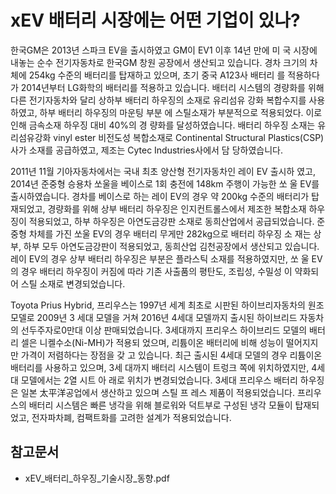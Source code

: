 # xEV 배터리 시장에는 어떤 기업이 있나?

한국GM은 2013년 스파크 EV을 출시하였고 GM이 EV1 이후 14년 만에 미
국 시장에 내놓는 순수 전기자동차로 한국GM 창원 공장에서 생산되고 있습니다. 경차
크기의 차체에 254kg 수준의 배터리를 탑재하고 있으며, 초기 중국 A123사 배터리
를 적용하다가 2014년부터 LG화학의 배터리를 적용하고 있습니다.
배터리 시스템의 경량화를 위해 다른 전기자동차와 달리 상하부 배터리 하우징의
소재로 유리섬유 강화 복합수지를 사용하였고, 하부 배터리 하우징의 마운팅 부분
에 스틸소재가 부분적으로 적용되었다. 이로 인해 금속소재 하우징 대비 40%의 경
량화를 달성하였습니다.
배터리 하우징 소재는 유리섬유강화 vinyl ester 비전도성 복합소재로 Continental
Structural Plastics(CSP)사가 소재를 공급하였고, 제조는 Cytec Industries사에서 담
당하였습니다.

2011년 11월 기아자동차에서는 국내 최초 양산형 전기자동차인 레이 EV 출시하
였고, 2014년 준중형 승용차 쏘울을 베이스로 1회 충전에 148km 주행이 가능한 쏘
울 EV를 출시하였습니다. 
경차를 베이스로 하는 레이 EV의 경우 약 200kg 수준의 배터리가 탑재되었고,
경량화를 위해 상부 배터리 하우징은 인지컨트롤스에서 제조한 복합소재 하우징이
적용되었고, 하부 하우징은 아연도금강판 소재로 동희산업에서 공급되었습니다.
준중형 차체를 가진 쏘울 EV의 경우 배터리 무게만 282kg으로 배터리 하우징 소
재는 상부, 하부 모두 아연도금강판이 적용되었고, 동희산업 김천공장에서 생산되고
있습니다.
레이 EV의 경우 상부 배터리 하우징은 부분은 플라스틱 소재를 적용하였지만, 쏘
울 EV의 경우 배터리 하우징이 커짐에 따라 기존 사출품의 평탄도, 조립성, 수밀성
이 약화되어 스틸 소재로 변경되었습니다.

Toyota Prius Hybrid, 
프리우스는 1997년 세계 최초로 시판된 하이브리자동차의 원조 모델로 2009년 3
세대 모델을 거쳐 2016년 4세대 모델까지 출시된 하이브리드 자동차의 선두주자로0만대 이상 판매되었습니다.
3세대까지 프리우스 하이브리드 모델의 배터리 셀은 니켈수소(Ni-MH)가 적용되
었으며, 리튬이온 배터리에 비해 성능이 떨어지지만 가격이 저렴하다는 장점을 갖
고 있습니다. 최근 출시된 4세대 모델의 경우 리튬이온 배터리를 사용하고 있으며, 3세
대까지 배터리 시스템이 트렁크 쪽에 위치하였지만, 4세대 모델에서는 2열 시트 아
래로 위치가 변경되었습니다.
3세대 프리우스 배터리 하우징은 일본 太平洋공업에서 생산하고 있으며 스틸 프
레스 제품이 적용되었습니다. 프리우스의 배터리 시스템은 빠른 냉각을 위해 블로워와
덕트부로 구성된 냉각 모듈이 탑재되었고, 전자파차폐, 컴팩트화를 고려한 설계가
적용되었습니다. 

## 참고문서
- xEV_배터리_하우징_기술시장_동향.pdf